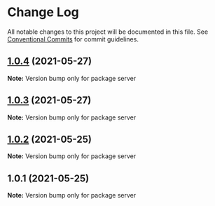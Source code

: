 # Change Log

All notable changes to this project will be documented in this file.
See [Conventional Commits](https://conventionalcommits.org) for commit guidelines.

## [1.0.4](https://github.com/azoom-n-v-hien/aapa-migration-apartment/compare/v1.0.1...v1.0.4) (2021-05-27)

**Note:** Version bump only for package server





## [1.0.3](https://github.com/azoom-n-v-hien/aapa-migration-apartment/compare/v1.0.2...v1.0.3) (2021-05-27)

**Note:** Version bump only for package server





## [1.0.2](https://github.com/azoom-n-v-hien/aapa-migration-apartment/compare/v1.0.1...v1.0.2) (2021-05-25)

**Note:** Version bump only for package server





## 1.0.1 (2021-05-25)

**Note:** Version bump only for package server
